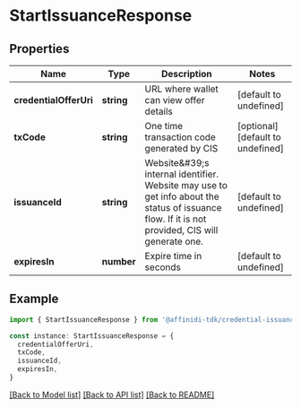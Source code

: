 # StartIssuanceResponse

## Properties

| Name                   | Type       | Description                                                                                                                                      | Notes                             |
| ---------------------- | ---------- | ------------------------------------------------------------------------------------------------------------------------------------------------ | --------------------------------- |
| **credentialOfferUri** | **string** | URL where wallet can view offer details                                                                                                          | [default to undefined]            |
| **txCode**             | **string** | One time transaction code generated by CIS                                                                                                       | [optional] [default to undefined] |
| **issuanceId**         | **string** | Website\&#39;s internal identifier. Website may use to get info about the status of issuance flow. If it is not provided, CIS will generate one. | [default to undefined]            |
| **expiresIn**          | **number** | Expire time in seconds                                                                                                                           | [default to undefined]            |

## Example

```typescript
import { StartIssuanceResponse } from '@affinidi-tdk/credential-issuance-client'

const instance: StartIssuanceResponse = {
  credentialOfferUri,
  txCode,
  issuanceId,
  expiresIn,
}
```

[[Back to Model list]](../README.md#documentation-for-models) [[Back to API list]](../README.md#documentation-for-api-endpoints) [[Back to README]](../README.md)
